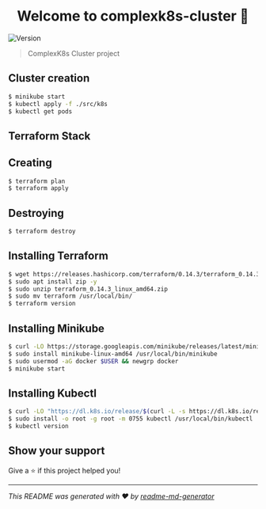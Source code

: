 <h1 align="center">Welcome to complexk8s-cluster 👋</h1>
<p>
  <img alt="Version" src="https://img.shields.io/badge/version-1.0.0-blue.svg?cacheSeconds=2592000" />
</p>

> ComplexK8s Cluster project


## Cluster creation

```sh
$ minikube start
$ kubectl apply -f ./src/k8s
$ kubectl get pods
```

## Terraform Stack

## Creating
```sh
$ terraform plan
$ terraform apply
```
## Destroying
```sh
$ terraform destroy
```


## Installing Terraform

```sh
$ wget https://releases.hashicorp.com/terraform/0.14.3/terraform_0.14.3_linux_amd64.zip
$ sudo apt install zip -y
$ sudo unzip terraform_0.14.3_linux_amd64.zip
$ sudo mv terraform /usr/local/bin/
$ terraform version
```

## Installing Minikube

```sh
$ curl -LO https://storage.googleapis.com/minikube/releases/latest/minikube-linux-amd64
$ sudo install minikube-linux-amd64 /usr/local/bin/minikube
$ sudo usermod -aG docker $USER && newgrp docker
$ minikube start
```


## Installing Kubectl

```sh
$ curl -LO "https://dl.k8s.io/release/$(curl -L -s https://dl.k8s.io/release/stable.txt)/bin/linux/amd64/kubectl"
$ sudo install -o root -g root -m 0755 kubectl /usr/local/bin/kubectl
$ kubectl version
```


## Show your support

Give a ⭐️ if this project helped you!

***
_This README was generated with ❤️ by [readme-md-generator](https://github.com/kefranabg/readme-md-generator)_